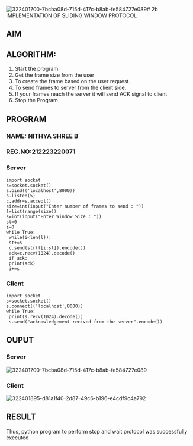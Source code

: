 ![322401700-7bcba08d-715d-417c-b8ab-fe584727e089](https://github.com/Balunithu/2b_SLIDING_WINDOW_PROTOCOL/assets/161273477/c002dcf8-b485-420b-b627-e6967974712c)# 2b IMPLEMENTATION OF SLIDING WINDOW PROTOCOL
## AIM
## ALGORITHM:
1. Start the program.
2. Get the frame size from the user
3. To create the frame based on the user request.
4. To send frames to server from the client side.
5. If your frames reach the server it will send ACK signal to client
6. Stop the Program
## PROGRAM
### NAME: NITHYA SHREE B
### REG.NO:212223220071
### Server
```
import socket
s=socket.socket()
s.bind(('localhost',8000))
s.listen(5)
c,addr=s.accept()
size=int(input("Enter number of frames to send : "))
l=list(range(size))
s=int(input("Enter Window Size : "))
st=0
i=0
while True:
 while(i<len(l)):
 st+=s
 c.send(str(l[i:st]).encode())
 ack=c.recv(1024).decode()
 if ack:
 print(ack)
 i+=s
```
### Client
```
import socket
s=socket.socket()
s.connect(('localhost',8000))
while True: 
 print(s.recv(1024).decode())
 s.send("acknowledgement recived from the server".encode())
```
## OUPUT
### Server
![322401700-7bcba08d-715d-417c-b8ab-fe584727e089](https://github.com/Balunithu/2b_SLIDING_WINDOW_PROTOCOL/assets/161273477/28a1c0cd-10b1-4a50-aa6e-4e4cd94a7a79)


### Client

![322401895-d81a1f40-2d87-49c6-b196-e4cdf9c4a792](https://github.com/Balunithu/2b_SLIDING_WINDOW_PROTOCOL/assets/161273477/7161bf73-e3ad-4e76-829b-cf08622bfafa)




## RESULT
Thus, python program to perform stop and wait protocol was successfully executed
